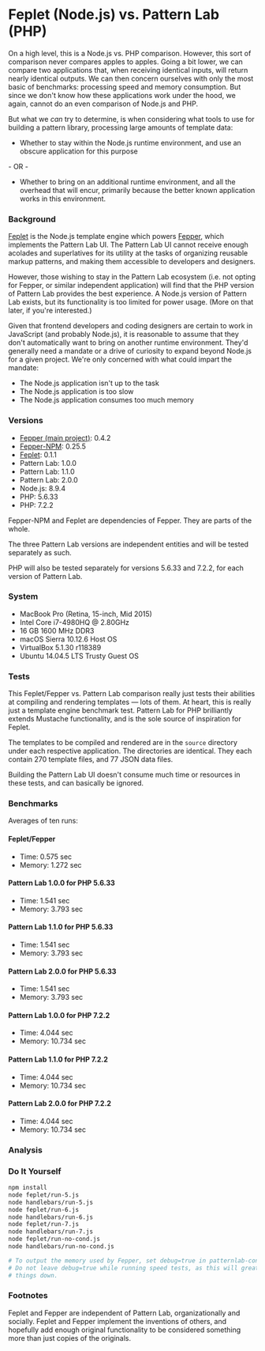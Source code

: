 # Feplet (Node.js) vs. Pattern Lab (PHP)

On a high level, this is a Node.js vs. PHP comparison. However, this sort of 
comparison never compares apples to apples. Going a bit lower, we can compare 
two applications that, when receiving identical inputs, will return nearly 
identical outputs. We can then concern ourselves with only the most basic of 
benchmarks: processing speed and memory consumption. But since we don't know 
how these applications work under the hood, we again, cannot do an even 
comparison of Node.js and PHP.

But what we _can_ try to determine, is when considering what tools to use for 
building a pattern library, processing large amounts of template data:

* Whether to stay within the Node.js runtime environment, and use an obscure 
application for this purpose

\- OR -

* Whether to bring on an additional runtime environment, and all the overhead 
that will encur, primarily because the better known application works in this 
environment.

### Background

<a href="https://github.com/electric-eloquence/feplet" target="_blank">Feplet</a> 
is the Node.js template engine which powers 
<a href="http://fepper.io" target="_blank">Fepper</a>, which implements the 
Pattern Lab UI. The Pattern Lab UI cannot receive enough acolades and 
superlatives for its utility at the tasks of organizing reusable markup 
patterns, and making them accessible to developers and designers.

However, those wishing to stay in the Pattern Lab ecosystem (i.e. not opting for 
Fepper, or similar independent application) will find that the PHP version of 
Pattern Lab provides the best experience. A Node.js version of Pattern Lab 
exists, but its functionality is too limited for power usage. (More on that 
later, if you're interested.)

Given that frontend developers and coding designers are certain to work in 
JavaScript (and probably Node.js), it is reasonable to assume that they don't 
automatically want to bring on another runtime environment. They'd generally 
need a mandate or a drive of curiosity to expand beyond Node.js for a given 
project. We're only concerned with what could impart the mandate:

* The Node.js application isn't up to the task
* The Node.js application is too slow
* The Node.js application consumes too much memory 

### Versions

* <a href="https://github.com/electric-eloquence/fepper" target="_blank">Fepper (main project)</a>:
  0.4.2
* <a href="https://github.com/electric-eloquence/fepper-npm" target="_blank">Fepper-NPM</a>:
  0.25.5
* <a href="https://github.com/electric-eloquence/feplet" target="_blank">Feplet</a>:
  0.1.1
* Pattern Lab: 1.0.0
* Pattern Lab: 1.1.0
* Pattern Lab: 2.0.0
* Node.js: 8.9.4
* PHP: 5.6.33
* PHP: 7.2.2 

Fepper-NPM and Feplet are dependencies of Fepper. They are parts of the whole.

The three Pattern Lab versions are independent entities and will be tested 
separately as such.

PHP will also be tested separately for versions 5.6.33 and 7.2.2, for each 
version of Pattern Lab.

### System

* MacBook Pro (Retina, 15-inch, Mid 2015)
* Intel Core i7-4980HQ @ 2.80GHz
* 16 GB 1600 MHz DDR3
* macOS Sierra 10.12.6 Host OS
* VirtualBox 5.1.30 r118389
* Ubuntu 14.04.5 LTS Trusty Guest OS

### Tests

This Feplet/Fepper vs. Pattern Lab comparison really just tests their abilities 
at compiling and rendering templates — lots of them. At heart, this is really 
just a template engine benchmark test. Pattern Lab for PHP brilliantly extends 
Mustache functionality, and is the sole source of inspiration for Feplet. 

The templates to be compiled and rendered are in the `source` directory under 
each respective application. The directories are identical. They each contain 
270 template files, and 77 JSON data files.

Building the Pattern Lab UI doesn't consume much time or resources in these 
tests, and can basically be ignored.

### Benchmarks

Averages of ten runs:

#### Feplet/Fepper

* Time: 0.575 sec
* Memory: 1.272 sec

#### Pattern Lab 1.0.0 for PHP 5.6.33

* Time: 1.541 sec
* Memory: 3.793 sec

#### Pattern Lab 1.1.0 for PHP 5.6.33

* Time: 1.541 sec
* Memory: 3.793 sec

#### Pattern Lab 2.0.0 for PHP 5.6.33

* Time: 1.541 sec
* Memory: 3.793 sec

#### Pattern Lab 1.0.0 for PHP 7.2.2

* Time: 4.044 sec
* Memory: 10.734 sec

#### Pattern Lab 1.1.0 for PHP 7.2.2

* Time: 4.044 sec
* Memory: 10.734 sec

#### Pattern Lab 2.0.0 for PHP 7.2.2

* Time: 4.044 sec
* Memory: 10.734 sec

### Analysis

### Do It Yourself

```bash
npm install
node feplet/run-5.js
node handlebars/run-5.js
node feplet/run-6.js
node handlebars/run-6.js
node feplet/run-7.js
node handlebars/run-7.js
node feplet/run-no-cond.js
node handlebars/run-no-cond.js

# To output the memory used by Fepper, set debug=true in patternlab-config.json.
# Do not leave debug=true while running speed tests, as this will greatly slow
# things down.
```

### Footnotes

Feplet and Fepper are independent of Pattern Lab, organizationally and socially. 
Feplet and Fepper implement the inventions of others, and hopefully add enough 
original functionality to be considered something more than just copies of the 
originals.
